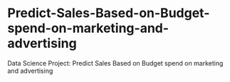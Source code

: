 # Predict-Sales-Based-on-Budget-spend-on-marketing-and-advertising
Data Science Project: Predict Sales Based on Budget spend on marketing and advertising
